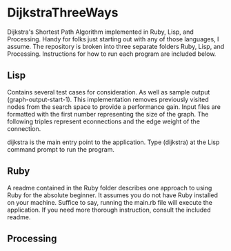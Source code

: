 DijkstraThreeWays
=================

Dijkstra's Shortest Path Algorithm implemented in Ruby, Lisp, and Processing. Handy for folks just starting out with any of those languages, I assume. The repository is broken into three separate folders Ruby, Lisp, and Processing. Instructions for how
to run each program are included below.

Lisp
----
Contains several test cases for consideration. As well as sample output (graph-output-start-1).
This implementation removes previously visited nodes from the search space to provide
a performance gain. Input files are formatted with the first number representing the size of the graph.
The following triples represent econnections and the edge weight of the connection.

dijkstra is the main entry point to the application. Type (dijkstra) at the Lisp command 
prompt to run the program.

Ruby
----
A readme contained in the Ruby folder describes one approach to using Ruby for the absolute beginner.
It assumes you do not have Ruby installed on your machine. Suffice to say, running the main.rb file will
execute the application. If you need more thorough instruction, consult the included readme.

Processing
----------

